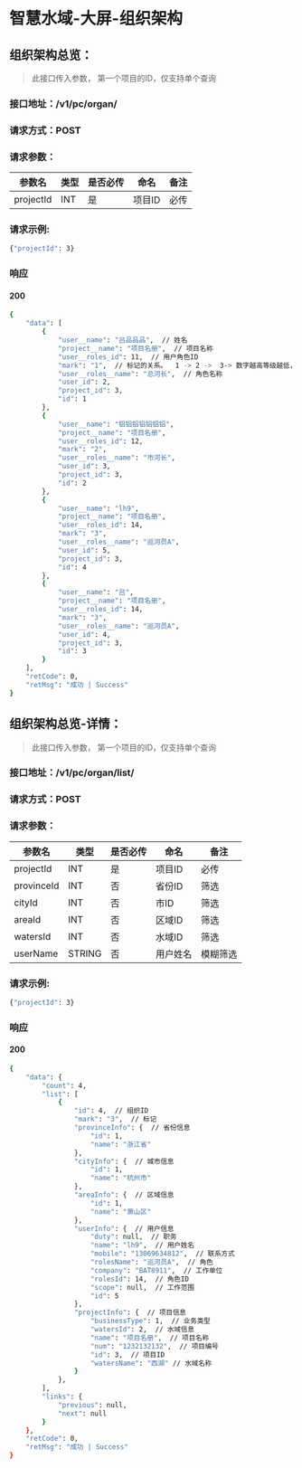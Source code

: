# 智慧水域-大屏-组织架构

## 组织架构总览：

> 此接口传入参数， 第一个项目的ID，仅支持单个查询

### 接口地址：/v1/pc/organ/

### 请求方式：POST

### 请求参数：

| 参数名    | 类型 | 是否必传 | 命名   | 备注 |
| --------- | ---- | -------- | ------ | ---- |
| projectId | INT  | 是       | 项目ID | 必传 |

### 请求示例:

```bash
{"projectId": 3}
```

### 响应

#### 200

```bash
{
    "data": [
        {
            "user__name": "吕品品品",  // 姓名
            "project__name": "项目名册",  // 项目名称
            "user__roles_id": 11,  // 用户角色ID
            "mark": "1",  // 标记的关系。  1 -> 2 ->  3-> 数字越高等级越低，相同数字是同级
            "user__roles__name": "总河长",  // 角色名称
            "user_id": 2,
            "project_id": 3,
            "id": 1
        },
        {
            "user__name": "铝铝铝铝铝铝铝",
            "project__name": "项目名册",
            "user__roles_id": 12,
            "mark": "2",
            "user__roles__name": "市河长",
            "user_id": 3,
            "project_id": 3,
            "id": 2
        },
        {
            "user__name": "lh9",
            "project__name": "项目名册",
            "user__roles_id": 14,
            "mark": "3",
            "user__roles__name": "巡河员A",
            "user_id": 5,
            "project_id": 3,
            "id": 4
        },
        {
            "user__name": "吕",
            "project__name": "项目名册",
            "user__roles_id": 14,
            "mark": "3",
            "user__roles__name": "巡河员A",
            "user_id": 4,
            "project_id": 3,
            "id": 3
        }
    ],
    "retCode": 0,
    "retMsg": "成功 | Success"
}
```

## 组织架构总览-详情：

> 此接口传入参数， 第一个项目的ID，仅支持单个查询

### 接口地址：/v1/pc/organ/list/

### 请求方式：POST

### 请求参数：

| 参数名     | 类型   | 是否必传 | 命名     | 备注     |
| ---------- | ------ | -------- | -------- | -------- |
| projectId  | INT    | 是       | 项目ID   | 必传     |
| provinceId | INT    | 否       | 省份ID   | 筛选     |
| cityId     | INT    | 否       | 市ID     | 筛选     |
| areaId     | INT    | 否       | 区域ID   | 筛选     |
| watersId   | INT    | 否       | 水域ID   | 筛选     |
| userName   | STRING | 否       | 用户姓名 | 模糊筛选 |

### 请求示例:

```bash
{"projectId": 3}
```

### 响应

#### 200

```bash
{
    "data": {
        "count": 4,
        "list": [
            {
                "id": 4,  // 组织ID
                "mark": "3",  // 标记
                "provinceInfo": {  // 省份信息
                    "id": 1,
                    "name": "浙江省"
                },
                "cityInfo": {  // 城市信息
                    "id": 1,
                    "name": "杭州市"
                },
                "areaInfo": {  // 区域信息
                    "id": 1,
                    "name": "萧山区"
                },
                "userInfo": {  // 用户信息
                    "duty": null,  // 职务
                    "name": "lh9",  // 用户姓名
                    "mobile": "13069634812",  // 联系方式
                    "rolesName": "巡河员A",  // 角色
                    "company": "BAT8911",  // 工作单位
                    "rolesId": 14,  // 角色ID
                    "scope": null,  // 工作范围
                    "id": 5
                },
                "projectInfo": {  // 项目信息
                    "businessType": 1,  // 业务类型
                    "watersId": 2,  // 水域信息
                    "name": "项目名册",  // 项目名称
                    "num": "1232132132",  // 项目编号
                    "id": 3,  // 项目ID
                    "watersName": "西湖" // 水域名称
                }
            },
        ],
        "links": {
            "previous": null,
            "next": null
        }
    },
    "retCode": 0,
    "retMsg": "成功 | Success"
}
```

